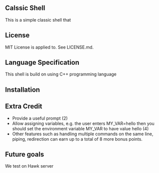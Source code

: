 ## Calssic Shell
This is a simple classic shell that


## License
MIT License is applied to. See LICENSE.md.

## Language Specification
This shell is build on using C++ programming language

## Installation

## Extra Credit
* Provide a useful prompt (2)
* Allow assigning variables, e.g. the user enters MY_VAR=hello then you should set the environment variable MY_VAR to have value hello (4)
* Other features such as handling multiple commands on the same line, piping, redirection can earn up to a total of 8 more bonus points. 

## Future goals

We test on Hawk server

